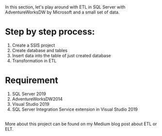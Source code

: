 In this section, let's play around with ETL in SQL Server with AdventureWorksDW by Microsoft and a small set of data.

# Step by step process:
1. Create a SSIS project
2. Create database and tables
3. Insert data into the table of just created database
4. Transformation in ETL

# Requirement
1. SQL Server 2019
2. AdventureWorksDW2014 
3. Visual Studio 2019
4. SQL Server Integration Service extension in Visual Studio 2019
<br>
More about this project can be found on my Medium blog post about ETL or ELT.
